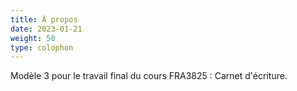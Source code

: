 ```yaml
---
title: À propos
date: 2023-01-21
weight: 50
type: colophon
---
```


Modèle 3 pour le travail final du cours FRA3825 : Carnet d'écriture. 
